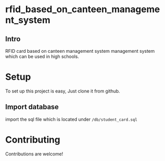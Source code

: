 # rfid_based_on_canteen_management_system
## Intro
RFID card based on canteen management system management system which can be used in high schools.

# Setup
To set up this project is easy, Just clone it from github.
## Import database 
import the sql file which is located under `/db/student_card.sql`

# Contributing
Contributions are welcome!
